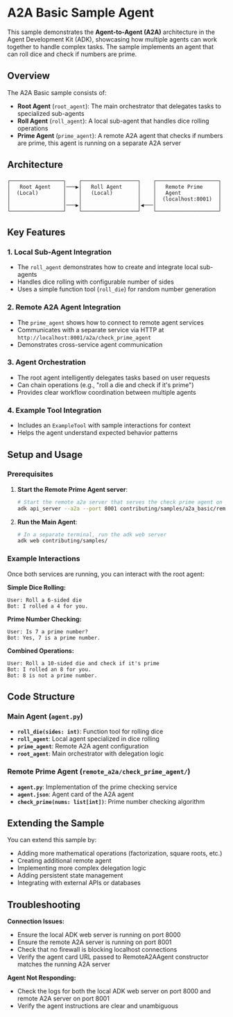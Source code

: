 # A2A Basic Sample Agent

This sample demonstrates the **Agent-to-Agent (A2A)** architecture in the Agent Development Kit (ADK), showcasing how multiple agents can work together to handle complex tasks. The sample implements an agent that can roll dice and check if numbers are prime.

## Overview

The A2A Basic sample consists of:

- **Root Agent** (`root_agent`): The main orchestrator that delegates tasks to specialized sub-agents
- **Roll Agent** (`roll_agent`): A local sub-agent that handles dice rolling operations
- **Prime Agent** (`prime_agent`): A remote A2A agent that checks if numbers are prime, this agent is running on a separate A2A server

## Architecture

```
┌─────────────────┐    ┌──────────────────┐    ┌────────────────────┐
│   Root Agent    │───▶│   Roll Agent     │    │   Remote Prime     │
│  (Local)        │    │   (Local)        │    │   Agent            │
│                 │    │                  │    │  (localhost:8001)  │
│                 │───▶│                  │◀───│                    │
└─────────────────┘    └──────────────────┘    └────────────────────┘
```

## Key Features

### 1. **Local Sub-Agent Integration**
- The `roll_agent` demonstrates how to create and integrate local sub-agents
- Handles dice rolling with configurable number of sides
- Uses a simple function tool (`roll_die`) for random number generation

### 2. **Remote A2A Agent Integration**
- The `prime_agent` shows how to connect to remote agent services
- Communicates with a separate service via HTTP at `http://localhost:8001/a2a/check_prime_agent`
- Demonstrates cross-service agent communication

### 3. **Agent Orchestration**
- The root agent intelligently delegates tasks based on user requests
- Can chain operations (e.g., "roll a die and check if it's prime")
- Provides clear workflow coordination between multiple agents

### 4. **Example Tool Integration**
- Includes an `ExampleTool` with sample interactions for context
- Helps the agent understand expected behavior patterns

## Setup and Usage

### Prerequisites

1. **Start the Remote Prime Agent server**:
   ```bash
   # Start the remote a2a server that serves the check prime agent on port 8001
   adk api_server --a2a --port 8001 contributing/samples/a2a_basic/remote_a2a
   ```

2. **Run the Main Agent**:
   ```bash
   # In a separate terminal, run the adk web server
   adk web contributing/samples/
   ```

### Example Interactions

Once both services are running, you can interact with the root agent:

**Simple Dice Rolling:**
```
User: Roll a 6-sided die
Bot: I rolled a 4 for you.
```

**Prime Number Checking:**
```
User: Is 7 a prime number?
Bot: Yes, 7 is a prime number.
```

**Combined Operations:**
```
User: Roll a 10-sided die and check if it's prime
Bot: I rolled an 8 for you.
Bot: 8 is not a prime number.
```

## Code Structure

### Main Agent (`agent.py`)

- **`roll_die(sides: int)`**: Function tool for rolling dice
- **`roll_agent`**: Local agent specialized in dice rolling
- **`prime_agent`**: Remote A2A agent configuration
- **`root_agent`**: Main orchestrator with delegation logic

### Remote Prime Agent (`remote_a2a/check_prime_agent/`)

- **`agent.py`**: Implementation of the prime checking service
- **`agent.json`**: Agent card of the A2A agent
- **`check_prime(nums: list[int])`**: Prime number checking algorithm


## Extending the Sample

You can extend this sample by:

- Adding more mathematical operations (factorization, square roots, etc.)
- Creating additional remote agent
- Implementing more complex delegation logic
- Adding persistent state management
- Integrating with external APIs or databases

## Troubleshooting

**Connection Issues:**
- Ensure the local ADK web server is running on port 8000
- Ensure the remote A2A server is running on port 8001
- Check that no firewall is blocking localhost connections
- Verify the agent card URL passed to RemoteA2AAgent constructor matches the running A2A server


**Agent Not Responding:**
- Check the logs for both the local ADK web server on port 8000 and remote A2A server on port 8001
- Verify the agent instructions are clear and unambiguous
